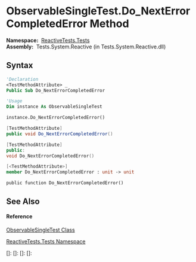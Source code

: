 # ObservableSingleTest.Do\_NextErrorCompletedError Method

**Namespace:**  [ReactiveTests.Tests](ReactiveTests.Tests\ReactiveTests.Tests.md)  
**Assembly:**  Tests.System.Reactive (in Tests.System.Reactive.dll)

## Syntax

```vb
'Declaration
<TestMethodAttribute> _
Public Sub Do_NextErrorCompletedError
```

```vb
'Usage
Dim instance As ObservableSingleTest

instance.Do_NextErrorCompletedError()
```

```csharp
[TestMethodAttribute]
public void Do_NextErrorCompletedError()
```

```c++
[TestMethodAttribute]
public:
void Do_NextErrorCompletedError()
```

```fsharp
[<TestMethodAttribute>]
member Do_NextErrorCompletedError : unit -> unit 
```

```jscript
public function Do_NextErrorCompletedError()
```

## See Also

#### Reference

[ObservableSingleTest Class](ObservableSingleTest\ObservableSingleTest.md)

[ReactiveTests.Tests Namespace](ReactiveTests.Tests\ReactiveTests.Tests.md)

[]: 
[]: 
[]: 
[]: 